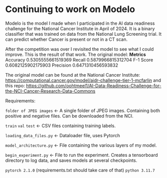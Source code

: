 # Continuing to work on Modelo
Modelo is the model I made when I participated in the AI data readiness challenge for the National Cancer Institute in April of 2024.
It is a binary classifier that was trained on data from the National Lung Screening trial. 
It can predict whether Cancer is present or not in a CT scan. 

After the competition was over I revisited the model to see what I could improve.
This is the result of that work. 
The original model:
<b>Metrics</b> 
 Accuracy 0.5305555661519369 
 Recall 0.5879966815312704 
 F-1 Score 0.6082125902175903 
 Precision 0.6471310456593832

 
The original model can be found at the National Cancer Institute:
https://computational.cancer.gov/model/aidr-challenge-tier-1-mcfarlin
and this repo:
https://github.com/oohtmeel1/AI-Data-Readiness-Challenge-for-the-NCI-Cancer-Research-Data-Commons

Requirements:

`folder of JPEG images` <- A single folder of JPEG images. Containing both positive and negative files. Can be downloaded from the NCI. 

`train` `val` `test` <- CSV files containing training labels.

`loading_data_files.py` <- Dataloader file, uses Pytorch 

`model_architecture.py` <- File containing the various layers of my model.

`begin_experiment.py` <- File to run the experiment. Creates a tensorboard directory to log data, and saves models at several checkpoints.

`pytorch 2.1.0` (requirements.txt should take care of that)
`python 3.11.7` 


